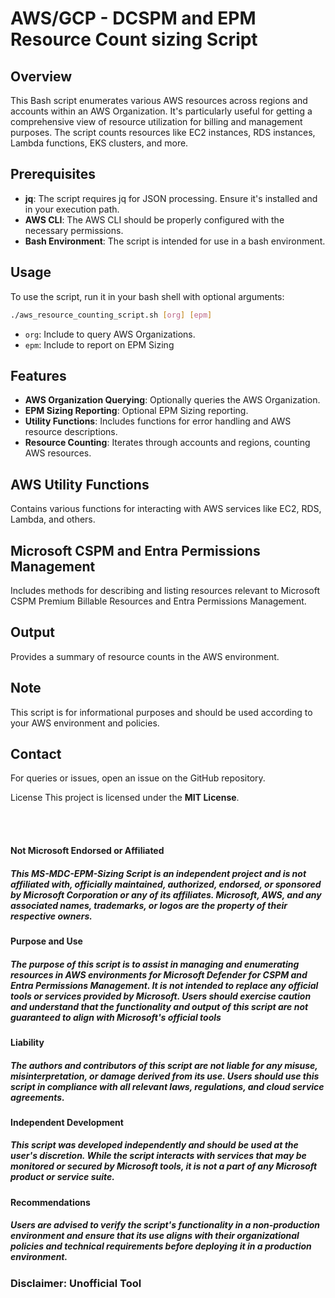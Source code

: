 # AWS/GCP - DCSPM and EPM Resource Count sizing Script 

## Overview
This Bash script enumerates various AWS resources across regions and accounts within an AWS Organization. It's particularly useful for getting a comprehensive view of resource utilization for billing and management purposes. The script counts resources like EC2 instances, RDS instances, Lambda functions, EKS clusters, and more.

## Prerequisites
- **jq**: The script requires jq for JSON processing. Ensure it's installed and in your execution path.
- **AWS CLI**: The AWS CLI should be properly configured with the necessary permissions.
- **Bash Environment**: The script is intended for use in a bash environment.

## Usage
To use the script, run it in your bash shell with optional arguments:

```bash
./aws_resource_counting_script.sh [org] [epm]
```

- `org`: Include to query AWS Organizations.
- `epm`: Include to report on EPM Sizing


## Features
- **AWS Organization Querying**: Optionally queries the AWS Organization.
- **EPM Sizing Reporting**: Optional EPM Sizing reporting.
- **Utility Functions**: Includes functions for error handling and AWS resource descriptions.
- **Resource Counting**: Iterates through accounts and regions, counting AWS resources.

## AWS Utility Functions
Contains various functions for interacting with AWS services like EC2, RDS, Lambda, and others.

## Microsoft CSPM and Entra Permissions Management
Includes methods for describing and listing resources relevant to Microsoft CSPM Premium Billable Resources and Entra Permissions Management.

## Output
Provides a summary of resource counts in the AWS environment.

## Note
This script is for informational purposes and should be used according to your AWS environment and policies.

## Contact
For queries or issues, open an issue on the GitHub repository.

License
This project is licensed under the **MIT License**.

<br />
<br />

#### Not Microsoft Endorsed or Affiliated

##### This MS-MDC-EPM-Sizing Script is an independent project and is not affiliated with, officially maintained, authorized, endorsed, or sponsored by Microsoft Corporation or any of its affiliates. Microsoft, AWS, and any associated names, trademarks, or logos are the property of their respective owners.

#### Purpose and Use
##### The purpose of this script is to assist in managing and enumerating resources in AWS environments for Microsoft Defender for CSPM and Entra Permissions Management. It is not intended to replace any official tools or services provided by Microsoft. Users should exercise caution and understand that the functionality and output of this script are not guaranteed to align with Microsoft's official tools

#### Liability
##### The authors and contributors of this script are not liable for any misuse, misinterpretation, or damage derived from its use. Users should use this script in compliance with all relevant laws, regulations, and cloud service agreements. 

#### Independent Development
##### This script was developed independently and should be used at the user's discretion. While the script interacts with services that may be monitored or secured by Microsoft tools, it is not a part of any Microsoft product or service suite.

#### Recommendations
##### Users are advised to verify the script's functionality in a non-production environment and ensure that its use aligns with their organizational policies and technical requirements before deploying it in a production environment.


### Disclaimer: Unofficial Tool

